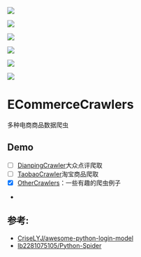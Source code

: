 [![](https://img.shields.io/badge/language-Python35-green.svg)]()

[![](https://img.shields.io/badge/Branch-master-green.svg?longCache=true)]()

[![](https://img.shields.io/github/followers/DropsDevopsOrg.svg?label=Follow)]()

[![](https://img.shields.io/github/forks/DropsDevopsOrg/ECommerceCrawlers.svg?label=Fork&style=social)]()

[![](https://img.shields.io/github/stars/DropsDevopsOrg/ECommerceCrawlers.svg?style=social)]()

[![](https://img.shields.io/github/watchers/DropsDevopsOrg/ECommerceCrawlers.svg?label=Watch&style=social)]()





# ECommerceCrawlers
多种电商商品数据爬虫

## Demo
- [ ] [DianpingCrawler](https://github.com/DropsDevopsOrg/ECommerceCrawlers/tree/master/DianpingCrawler)大众点评爬取
- [ ] [TaobaoCrawler](https://github.com/DropsDevopsOrg/ECommerceCrawlers/tree/master/TaobaoCrawler)淘宝商品爬取
- [x] [OtherCrawlers](https://github.com/DropsDevopsOrg/ECommerceCrawlers/tree/master/OthertCrawler)：一些有趣的爬虫例子
- 
## 参考:

- [CriseLYJ/awesome-python-login-model](https://github.com/CriseLYJ/awesome-python-login-model)
- [lb2281075105/Python-Spider](https://github.com/lb2281075105/Python-Spider)

